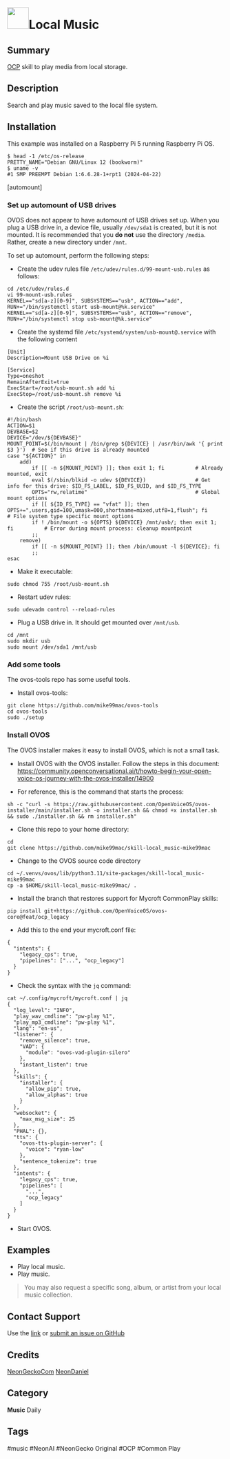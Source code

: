 # <img src='https://freemusicarchive.org/legacy/fma-smaller.jpg' card_color="#FF8600" width="50" style="vertical-align:center">Local Music
## Summary
[OCP](https://github.com/OpenVoiceOS/ovos-ocp-audio-plugin) skill to play media from
local storage.

## Description
Search and play music saved to the local file system. 

## Installation
This example was installed on a Raspberry Pi 5 running Raspberry Pi OS.


```
$ head -1 /etc/os-release
PRETTY_NAME="Debian GNU/Linux 12 (bookworm)"
$ uname -v
#1 SMP PREEMPT Debian 1:6.6.28-1+rpt1 (2024-04-22)
```

[automount]
### Set up automount of USB drives
OVOS does not appear to have automount of USB drives set up.  When you plug a USB drive in, a device file, usually ``/dev/sda1`` is created, but it is not mounted.  It is recommended that you **do not** use the directory ``/media``.  Rather, create a new directory under ``/mnt``.

To set up automount, perform the following steps:

- Create the udev rules file ``/etc/udev/rules.d/99-mount-usb.rules`` as follows:

```
cd /etc/udev/rules.d
vi 99-mount-usb.rules
KERNEL=="sd[a-z][0-9]", SUBSYSTEMS=="usb", ACTION=="add", RUN+="/bin/systemctl start usb-mount@%k.service"
KERNEL=="sd[a-z][0-9]", SUBSYSTEMS=="usb", ACTION=="remove", RUN+="/bin/systemctl stop usb-mount@%k.service"
```

- Create the systemd file ``/etc/systemd/system/usb-mount@.service`` with the following content

```
[Unit]
Description=Mount USB Drive on %i

[Service]
Type=oneshot
RemainAfterExit=true
ExecStart=/root/usb-mount.sh add %i
ExecStop=/root/usb-mount.sh remove %i
```

- Create the script ``/root/usb-mount.sh``:

```
#!/bin/bash
ACTION=$1
DEVBASE=$2
DEVICE="/dev/${DEVBASE}"
MOUNT_POINT=$(/bin/mount | /bin/grep ${DEVICE} | /usr/bin/awk '{ print $3 }')  # See if this drive is already mounted
case "${ACTION}" in
    add)
        if [[ -n ${MOUNT_POINT} ]]; then exit 1; fi          # Already mounted, exit
        eval $(/sbin/blkid -o udev ${DEVICE})                # Get info for this drive: $ID_FS_LABEL, $ID_FS_UUID, and $ID_FS_TYPE
        OPTS="rw,relatime"                                   # Global mount options
        if [[ ${ID_FS_TYPE} == "vfat" ]]; then OPTS+=",users,gid=100,umask=000,shortname=mixed,utf8=1,flush"; fi     # File system type specific mount options
        if ! /bin/mount -o ${OPTS} ${DEVICE} /mnt/usb/; then exit 1; fi          # Error during mount process: cleanup mountpoint
        ;;
    remove)
        if [[ -n ${MOUNT_POINT} ]]; then /bin/umount -l ${DEVICE}; fi
        ;;
esac
```

- Make it executable:

```
sudo chmod 755 /root/usb-mount.sh
```

- Restart udev rules:

```
sudo udevadm control --reload-rules
```

- Plug a USB drive in. It should get mounted over ``/mnt/usb``.


```
cd /mnt
sudo mkdir usb
sudo mount /dev/sda1 /mnt/usb
```

### Add some tools
The ovos-tools repo has some useful tools.
 
- Install ovos-tools:

```
git clone https://github.com/mike99mac/ovos-tools
cd ovos-tools
sudo ./setup
```

### Install OVOS
The OVOS installer makes it easy to install OVOS, which is not a small task.
 
- Install OVOS with the OVOS installer. Follow the steps in this document:
https://community.openconversational.ai/t/howto-begin-your-open-voice-os-journey-with-the-ovos-installer/14900

- For reference, this is the command that starts the process:

```
sh -c "curl -s https://raw.githubusercontent.com/OpenVoiceOS/ovos-installer/main/installer.sh -o installer.sh && chmod +x installer.sh && sudo ./installer.sh && rm installer.sh"
```

- Clone this repo to your home directory: 

```
cd
git clone https://github.com/mike99mac/skill-local_music-mike99mac
```

- Change to the OVOS source code directory 

```
cd ~/.venvs/ovos/lib/python3.11/site-packages/skill-local_music-mike99mac
cp -a $HOME/skill-local_music-mike99mac/ .
```

- Install the branch that restores support for Mycroft CommonPlay skills:

```
pip install git+https://github.com/OpenVoiceOS/ovos-core@feat/ocp_legacy
```

- Add this to the end your mycroft.conf file:

```
{
  "intents": {
    "legacy_cps": true,
    "pipelines": ["...", "ocp_legacy"]
  }
}
```

- Check the syntax with the ``jq`` command:

```
cat ~/.config/mycroft/mycroft.conf | jq
{
  "log_level": "INFO",
  "play_wav_cmdline": "pw-play %1",
  "play_mp3_cmdline": "pw-play %1",
  "lang": "en-us",
  "listener": {
    "remove_silence": true,
    "VAD": {
      "module": "ovos-vad-plugin-silero"
    },
    "instant_listen": true
  },
  "skills": {
    "installer": {
      "allow_pip": true,
      "allow_alphas": true
    }
  },
  "websocket": {
    "max_msg_size": 25
  },
  "PHAL": {},
  "tts": {
    "ovos-tts-plugin-server": {
      "voice": "ryan-low"
    },
    "sentence_tokenize": true
  },
  "intents": {
    "legacy_cps": true,
    "pipelines": [
      "...",
      "ocp_legacy"
    ]
  }
}
```

- Start OVOS.
## Examples
- Play local music.
- Play music.

> You may also request a specific song, album, or artist from your local music
> collection.

## Contact Support
Use the [link](https://neongecko.com/ContactUs) or [submit an issue on GitHub](https://help.github.com/en/articles/creating-an-issue)

## Credits

[NeonGeckoCom](https://github.com/NeonGeckoCom)
[NeonDaniel](https://github.com/NeonDaniel)

## Category
**Music**
Daily

## Tags
#music
#NeonAI
#NeonGecko Original
#OCP
#Common Play
